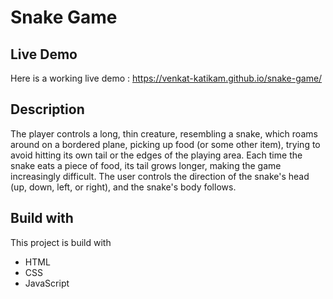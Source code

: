 
# Snake Game

## Live Demo
Here is a working live demo :  https://venkat-katikam.github.io/snake-game/

## Description

The player controls a long, thin creature, resembling a snake, which roams around on a bordered plane, picking up food (or some other item), trying to avoid hitting its own tail or the edges of the playing area. Each time the snake eats a piece of food, its tail grows longer, making the game increasingly difficult. The user controls the direction of the snake's head (up, down, left, or right), and the snake's body follows.

## Build with

This project is build with
* HTML
* CSS
* JavaScript

